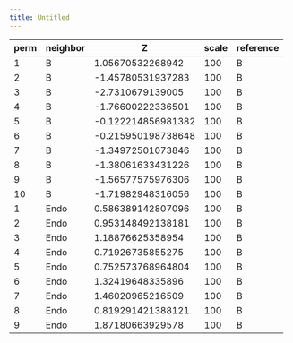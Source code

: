 ```yaml
---
title: Untitled
---
```


| perm | neighbor | Z                  | scale | reference |
| ---- | -------- | ------------------ | ----- | --------- |
| 1    | B        | 1.05670532268942   | 100   | B         |
| 2    | B        | -1.45780531937283  | 100   | B         |
| 3    | B        | -2.7310679139005   | 100   | B         |
| 4    | B        | -1.76600222336501  | 100   | B         |
| 5    | B        | -0.122214856981382 | 100   | B         |
| 6    | B        | -0.215950198738648 | 100   | B         |
| 7    | B        | -1.34972501073846  | 100   | B         |
| 8    | B        | -1.38061633431226  | 100   | B         |
| 9    | B        | -1.56577575976306  | 100   | B         |
| 10   | B        | -1.71982948316056  | 100   | B         |
| 1    | Endo     | 0.586389142807096  | 100   | B         |
| 2    | Endo     | 0.953148492138181  | 100   | B         |
| 3    | Endo     | 1.18876625358954   | 100   | B         |
| 4    | Endo     | 0.71926735855275   | 100   | B         |
| 5    | Endo     | 0.752573768964804  | 100   | B         |
| 6    | Endo     | 1.32419648335896   | 100   | B         |
| 7    | Endo     | 1.46020965216509   | 100   | B         |
| 8    | Endo     | 0.819291421388121  | 100   | B         |
| 9    | Endo     | 1.87180663929578   | 100   | B         |
